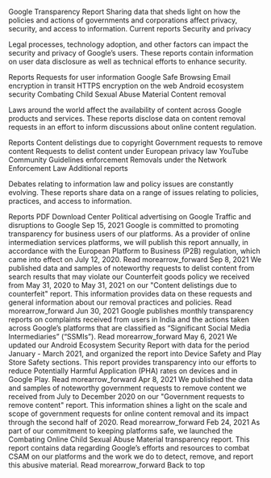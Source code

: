Google Transparency Report
Sharing data that sheds light on how the policies and actions of governments and corporations affect privacy, security, and access to information.
Current reports
Security and privacy

Legal processes, technology adoption, and other factors can impact the security and privacy of Google’s users. These reports contain information on user data disclosure as well as technical efforts to enhance security.

Reports
Requests for user information
Google Safe Browsing
Email encryption in transit
HTTPS encryption on the web
Android ecosystem security
Combating Child Sexual Abuse Material
Content removal

Laws around the world affect the availability of content across Google products and services. These reports disclose data on content removal requests in an effort to inform discussions about online content regulation.

Reports
Content delistings due to copyright
Government requests to remove content
Requests to delist content under European privacy law
YouTube Community Guidelines enforcement
Removals under the Network Enforcement Law
Additional reports

Debates relating to information law and policy issues are constantly evolving. These reports share data on a range of issues relating to policies, practices, and access to information.

Reports
PDF Download Center
Political advertising on Google
Traffic and disruptions to Google
Sep 15, 2021
Google is committed to promoting transparency for business users of our platforms. As a provider of online intermediation services platforms, we will publish this report annually, in accordance with the European Platform to Business (P2B) regulation, which came into effect on July 12, 2020.
Read morearrow_forward
Sep 8, 2021
We published data and samples of noteworthy requests to delist content from search results that may violate our Counterfeit goods policy we received from May 31, 2020 to May 31, 2021 on our "Content delistings due to counterfeit" report. This information provides data on these requests and general information about our removal practices and policies.
Read morearrow_forward
Jun 30, 2021
Google publishes monthly transparency reports on complaints received from users in India and the actions taken across Google’s platforms that are classified as “Significant Social Media Intermediaries” (“SSMIs”).
Read morearrow_forward
May 6, 2021
We updated our Android Ecosystem Security Report with data for the period January - March 2021, and organized the report into Device Safety and Play Store Safety sections. This report provides transparency into our efforts to reduce Potentially Harmful Application (PHA) rates on devices and in Google Play.
Read morearrow_forward
Apr 8, 2021
We published the data and samples of noteworthy government requests to remove content we received from July to December 2020 on our "Government requests to remove content" report. This information shines a light on the scale and scope of government requests for online content removal and its impact through the second half of 2020.
Read morearrow_forward
Feb 24, 2021
As part of our commitment to keeping platforms safe, we launched the Combating Online Child Sexual Abuse Material transparency report. This report contains data regarding Google’s efforts and resources to combat CSAM on our platforms and the work we do to detect, remove, and report this abusive material.
Read morearrow_forward
Back to top